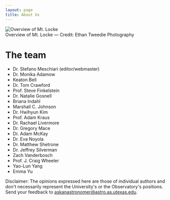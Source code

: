 ```yaml
---
layout: page
title: About Us
---
```

<div class="image">
<img src="../img/mcdonaldobservatory.jpg" alt="Overview of Mt. Locke">
<div class="caption">Overview of Mt. Locke &mdash; Credit: Ethan Tweedie Photography</div>
</div>

# The team

* Dr. Stefano Meschiari (editor/webmaster)
* Dr. Monika Adamow
* Keaton Bell
* Dr. Tom Crawford
* Prof. Steve Finkelstein
* Dr. Natalie Gosnell
* Briana Indahl
* Marshall C. Johnson
* Dr. Hwihyun Kim
* Prof. Adam Kraus
* Dr. Rachael Livermore
* Dr. Gregory Mace
* Dr. Adam McKay
* Dr. Eva Noyola
* Dr. Matthew Shetrone
* Dr. Jeffrey Silverman
* Zach Vanderbosch
* Prof. J. Craig Wheeler
* Yao-Lun Yang
* Emma Yu


Disclaimer: The opinions expressed here are those of individual authors and don't necessarily represent the University's or the Observatory's positions. Send your feedback to askanastronomer@astro.as.utexas.edu.

